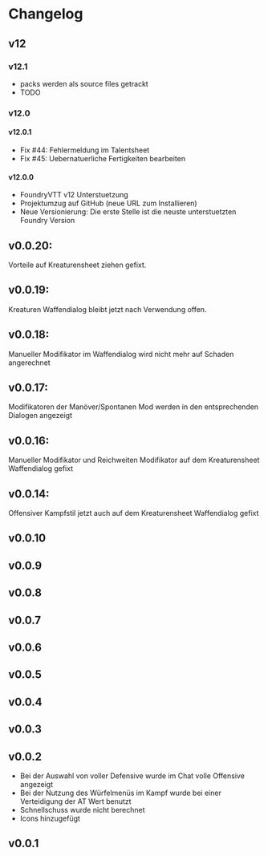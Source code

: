 # Changelog

## v12
### v12.1
- packs werden als source files getrackt
- TODO
### v12.0
#### v12.0.1
- Fix #44: Fehlermeldung im Talentsheet
- Fix #45: Uebernatuerliche Fertigkeiten bearbeiten
#### v12.0.0
- FoundryVTT v12 Unterstuetzung
- Projektumzug auf GitHub (neue URL zum Installieren)
- Neue Versionierung: Die erste Stelle ist die neuste unterstuetzten Foundry Version


## v0.0.20: 
Vorteile auf Kreaturensheet ziehen gefixt.

## v0.0.19: 
Kreaturen Waffendialog bleibt jetzt nach Verwendung offen.

## v0.0.18: 
Manueller Modifikator im Waffendialog wird nicht mehr auf Schaden angerechnet

## v0.0.17: 
Modifikatoren der Manöver/Spontanen Mod werden in den entsprechenden Dialogen angezeigt

## v0.0.16: 
Manueller Modifikator und Reichweiten Modifikator auf dem Kreaturensheet Waffendialog gefixt

## v0.0.14: 
Offensiver Kampfstil jetzt auch auf dem Kreaturensheet Waffendialog gefixt

## v0.0.10

## v0.0.9

## v0.0.8

## v0.0.7

## v0.0.6

## v0.0.5

## v0.0.4

## v0.0.3

## v0.0.2

-  Bei der Auswahl von voller Defensive wurde im Chat volle Offensive angezeigt
-  Bei der Nutzung des Würfelmenüs im Kampf wurde bei einer Verteidigung der AT Wert benutzt
-  Schnellschuss wurde nicht berechnet
-  Icons hinzugefügt

## v0.0.1
